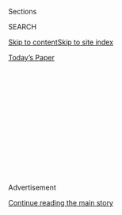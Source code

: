 <div id="app">

<div>

<div>

<div>

<div class="NYTAppHideMasthead css-1q2w90k e1suatyy0">

<div class="section css-ui9rw0 e1suatyy2">

<div class="css-eph4ug er09x8g0">

<div class="css-6n7j50">

</div>

<span class="css-1dv1kvn">Sections</span>

<div class="css-10488qs">

<span class="css-1dv1kvn">SEARCH</span>

</div>

[Skip to content](#site-content)[Skip to site
index](#site-index)

</div>

<div class="css-10698na e1huz5gh0">

</div>

</div>

<div id="masthead-bar-one" class="section hasLinks css-15hmgas e1csuq9d3">

<div class="css-uqyvli e1csuq9d0">

</div>

<div class="css-1uqjmks e1csuq9d1">

</div>

<div class="css-9e9ivx">

[](https://myaccount.nytimes3xbfgragh.onion/auth/login?response_type=cookie&client_id=vi)

</div>

<div class="css-1bvtpon e1csuq9d2">

[Today’s
Paper](https://www.nytimes3xbfgragh.onion/section/todayspaper)

</div>

</div>

</div>

</div>

<div data-aria-hidden="false">

<div id="site-content" data-role="main">

<div>

<div class="css-1aor85t" style="opacity:0.000000001;z-index:-1;visibility:hidden">

<div class="css-1hqnpie">

<div class="css-epjblv">

<span class="css-17xtcya">[Opinion](/section/opinion)</span><span class="css-x15j1o">|</span><span class="css-fwqvlz">Sweet
Briar College Almost Closed. What Will It Take to
Thrive?</span>

</div>

<div class="css-k008qs">

<div class="css-1iwv8en">

<span class="css-18z7m18"></span>

<div>

</div>

</div>

<span class="css-1n6z4y">https://nyti.ms/2ItMOP4</span>

<div class="css-1705lsu">

<div class="css-4xjgmj">

<div class="css-4skfbu" data-role="toolbar" data-aria-label="Social Media Share buttons, Save button, and Comments Panel with current comment count" data-testid="share-tools">

  - 
  - 
  - 
  - 
    
    <div class="css-6n7j50">
    
    </div>

  - 

</div>

</div>

</div>

</div>

</div>

</div>

<div id="NYT_TOP_BANNER_REGION" class="css-13pd83m">

</div>

<div id="top-wrapper" class="css-1sy8kpn">

<div id="top-slug" class="css-l9onyx">

Advertisement

</div>

[Continue reading the main
story](#after-top)

<div class="ad top-wrapper" style="text-align:center;height:100%;display:block;min-height:250px">

<div id="top" class="place-ad" data-position="top" data-size-key="top">

</div>

</div>

<div id="after-top">

</div>

</div>

<div id="sponsor-wrapper" class="css-1hyfx7x">

<div id="sponsor-slug" class="css-19vbshk">

Supported by

</div>

[Continue reading the main
story](#after-sponsor)

<div id="sponsor" class="ad sponsor-wrapper" style="text-align:center;height:100%;display:block">

</div>

<div id="after-sponsor">

</div>

</div>

<div class="css-v5btjw etb61u70">

<div class="css-v05ibm etb61u71">

[Opinion](/section/opinion)

</div>

</div>

[On Campus](/column/on-campus "On Campus")

<div class="css-1vkm6nb ehdk2mb0">

# Sweet Briar College Almost Closed. What Will It Take to Thrive?

</div>

<div class="css-xt80pu e12qa4dv0">

<div class="css-18e8msd">

<div class="css-vp77d3 epjyd6m0">

<div class="css-1baulvz">

By <span class="css-1baulvz last-byline" itemprop="name">Marguerite
Joutz</span>

<div class="css-8atqhb">

Ms. Joutz is an assistant in the Opinion Department.

</div>

</div>

</div>

  - May 17,
    2018

  - 
    
    <div class="css-4xjgmj">
    
    <div class="css-d8bdto" data-role="toolbar" data-aria-label="Social Media Share buttons, Save button, and Comments Panel with current comment count" data-testid="share-tools">
    
      - 
      - 
      - 
      - 
        
        <div class="css-6n7j50">
        
        </div>
    
      - 
    
    </div>
    
    </div>

</div>

</div>

<div class="css-79elbk" data-testid="photoviewer-wrapper">

<div class="css-z3e15g" data-testid="photoviewer-wrapper-hidden">

</div>

<div class="css-1a48zt4 ehw59r15" data-testid="photoviewer-children">

![<span class="css-16f3y1r e13ogyst0" data-aria-hidden="true">Graduates
of Sweet Briar College in
2015.</span><span class="css-cnj6d5 e1z0qqy90" itemprop="copyrightHolder"><span class="css-1ly73wi e1tej78p0">Credit...</span><span><span>Max
Oden/The News & Advance, via Associated
Press</span></span></span>](https://static01.graylady3jvrrxbe.onion/images/2018/05/17/opinion/17oncampus2web/17oncampus2web-articleLarge.jpg?quality=75&auto=webp&disable=upscale)

</div>

</div>

<div class="section meteredContent css-1r7ky0e" name="articleBody" itemprop="articleBody">

<div class="css-1fanzo5 StoryBodyCompanionColumn">

<div class="css-53u6y8">

Three years ago, Sweet Briar, a women’s college in rural Virginia,
announced that it would close after more than a century of operation.
Enrollment had declined to fewer than 700 students, and the
administration cited “insurmountable financial challenges.”

The decision was met with an uproar. Students, faculty members and
alumnae organized amid a national conversation on the future of women’s
education. After a legal battle over the closing, the college reversed
its decision.

Today, the student body now numbers about 300, and the impact of that
fight lingers. “It’s an uphill battle to let the word out that we never
really did close, and that Sweet Briar is thriving,” Meredith Woo, the
college’s president, told me.

In 2017, Dr. Woo, a former dean of the University of Virginia, left her
job in London as director of the international higher education support
program at the Open Society Foundations to lead Sweet Briar. Her first
year has not been without controversy: A restructuring of academic
departments prompted complaints, and a commencement speaker[made
comments on the Me Too
movement](https://www.insidehighered.com/news/2018/05/14/anger-sweet-briar-over-commencement-speech)
that angered some students. .

</div>

</div>

<div class="css-1fanzo5 StoryBodyCompanionColumn">

<div class="css-53u6y8">

I asked Dr. Woo to talk about her new role and plans for Sweet Briar, an
institution at the nexus of women’s education, the liberal arts and
international education. This interview has been edited and condensed.

**Marguerite Joutz:** You’ve been president for just over a year at
Sweet Briar. What have you been able to do in your first year, and what
is your larger vision for the college?

**Meredith Woo**: Well, Sweet Briar is a very unusual and interesting
place. For over a century, it produced women who are leaders, women who
are strong, persuasive, and roll up their sleeves to get things done.
And you got some sense of it when three years ago, the alumnae got
together and made a meaningful transformation in the life of the
college. They wrote a very interesting chapter in the history of higher
education in this country.

What we have been able to do in the past year was work with the faculty,
students and other stakeholders to reimagine what a distinctive liberal
arts education at Sweet Briar could look like. That involved an
establishment of what we call an integrated core curriculum under the
theme of leadership.

**M.J.:** Many people are familiar with the idea of a core curriculum,
but what does it mean to have a core curriculum that’s oriented around
not just leadership, but women’s leadership?

</div>

</div>

<div class="css-1fanzo5 StoryBodyCompanionColumn">

<div class="css-53u6y8">

**M.W.:** At some level, all colleges profess to inculcate the qualities
of leadership into their students. So in some sense, there is nothing
unusual about leadership as the ultimate purpose of the liberal arts
education we practice and deliver. We decided to really dive in and
explore it with the faculty. And what we decided in the end was that the
qualities of leadership we want in our students align nicely with the
qualities we want to get out of our students through liberal arts
education — the habits of the mind and other habits that we want to see
in leaders.

So we looked at these things and asked ourselves, “Is there a way, in a
very parsimonious and powerful way, to deliver on all of these things
through an integrated core curriculum?”

On top of that, we added a couple of different components that we feel
are important for women going forward in the 21st century. One is the
emphasis on what we loosely call financial literacy. We believe that
young women ought to understand the basics of accounting and marketing.
The other aspect that we emphasized in our core is a scientific
vocabulary with which young women can understand great issues that face
our society today, whether it be climate change or the social
consequences of artificial intelligence. We believe that this habit of
understanding science as citizens is very important.

**M.J.:** Could you tell us about your work in international higher
education at the Open Society Foundations, specifically with the Asian
University for Women in Bangladesh?

<div class="css-79elbk" data-testid="photoviewer-wrapper">

<div class="css-z3e15g" data-testid="photoviewer-wrapper-hidden">

</div>

<div class="css-1a48zt4 ehw59r15" data-testid="photoviewer-children">

<div class="css-zgakxe erfvjey0">

<span class="css-1ly73wi e1tej78p0">Image</span>

<div class="css-zjzyr8">

<div data-testid="lazyimage-container" style="height:580px">

</div>

</div>

</div>

<span class="css-16f3y1r e13ogyst0" data-aria-hidden="true">Meredith
Woo, president of Sweet Briar
College.</span><span class="css-cnj6d5 e1z0qqy90" itemprop="copyrightHolder"><span class="css-1ly73wi e1tej78p0">Credit...</span><span>Parker
Michels-Boyce for The New York Times</span></span>

</div>

</div>

**M.W.:** In my time directing the international higher education
program, we focused on providing higher education for refugees. Higher
education for refugees may sound like a luxury, but that’s really not
true. In the year 2000, about 20 percent in the relevant age group
around the world were enrolled in college. By 2014, that jumps up to
about 35 percent, almost the same as in the United States.

Now it doesn’t mean that you are sitting in a beautiful classroom such
as one you’d find at Sweet Briar. It might mean that people are getting
their exams delivered on donkeys’ backs or learning through TV. But the
fact of the matter is that people are enrolled in higher education. If
you look at a country like Syria, which was a secular nation before the
civil war with a very highly literate population, education becomes
critically important for the refugees who have lost everything. The only
thing they’ve got is what they have in their brains. Education can
situate them for the better in countries, which are not their home. So
we worked with Syrian refugees to help them get education in bordering
countries such as Turkey, Lebanon and Jordan.

</div>

</div>

<div class="css-1fanzo5 StoryBodyCompanionColumn">

<div class="css-53u6y8">

The other refugee group that we worked with was the Rohingyas. They’re
often considered the most persecuted people in a world where there is a
lot of persecution going on. The largest group of Rohingyas living as
refugees happens to be in Bangladesh. We believe deeply that the
Rohingya people need leadership. And that they need to be educated, so
that when the time comes, when they are freed from persecution, there
will be a critical mass of people that are educated and empowered. That
can lead the nation forward. And we thought that it was a good idea to
educate the women first.

There is an old African proverb. that if you educate men, you educate
individuals. But if you educate women, you educate the nation. And the
reason, obviously, is that because women will educate their families,
and eventually spread the education throughout the society.

I remember delivering these women to the Asian University for Women in
Chittagong, Bangladesh. The women were shy, shellshocked and in some
ways frightened, although full of hope for the future. Very soon, they
just thrived. For them to speak English, to learn how to debate and
speak in public, and learn all the wonderful things that you learn in a
liberal arts college, was so empowering. The next time I saw them, they
were even in your face a little bit — very assertive and confident. And
I thought, my God, this is the kind of thing that happens perhaps in an
all-women environment, but may be difficult in a coed environment for
these women.

**M.J.:** You went from a global perch to one narrowly focused on a
particular type of education. What prompted you to return to Virginia
and assume the presidency at Sweet Briar?

**M.W.:** The decision to take the job at Sweet Briar was an odd one
since I have been a product of — at least in terms of teaching and
management — big research universities. I was working at the Open
Society Foundations on a two-year leave from the University of Virginia.
After two years, I had to fish or cut bait. And at that moment, I got a
call from Sweet Briar College.

I knew that it was an excellent school that produces remarkable women.
Sweet Briar is also an interesting part of American cultural history.
The architect Ralph Adams Cram designed the campus. When you look at the
original design of the campus, you can’t help but think that Sweet Briar
was born as a great college. The ambition was to turn it into a
significant American liberal arts college. It is unthinkable that one
would relegate a wonderful place like this to the dustbin of history.

**M.J.:** There’s been a lot of discussion related to the business model
of higher education. And one of the reasons cited for the near closing
of Sweet Briar was its financial situation. What are your thoughts on
the financial model for small liberal arts colleges?

</div>

</div>

<div class="css-1fanzo5 StoryBodyCompanionColumn">

<div class="css-53u6y8">

**M.W.:** Well, we will thrive on the basis of great excellence and
distinction. Our “tuition reset” \[undergraduate tuition, fees and room
and board was lowered to $34,000 for 2018-2019, from $50,000 the year
before\] is designed to create that distinction and communicate that at
Sweet Briar what you get is an education that’s excellent, relevant, but
also affordable. And what we are signaling by doing that in a very
dramatic way is to say: A truly excellent and relevant education at a
private institution is as affordable as that for in-state students in
flagship universities.

**M.J.:** Sweet Briar is one of two women’s colleges in the country to
offer programs in engineering. Could you tell me a little bit about
Sweet Briar’s engineering program? What is it like to study engineering
at a women’s college?

**M.W.:** We are, along with Smith College, the only women’s college
that has an engineering program accredited by ABET \[the Accreditation
Board for Engineering and Technology\]. I think it is deplorable that in
the dominant industries of tomorrow, there is such low representation of
women. What we do is offer a truly excellent engineering education for
women engineers of tomorrow in classrooms devoid of misogyny and
intimidation. And when they graduate as engineers, they really are as
good as any engineers being produced by large state university
engineering schools.

**M.J.:** What do you see as the future of women’s education in the
United States?

**M.W.**: I think there’s a real need and purpose to women’s education.
There used to be 300 women’s colleges, at a time when a lot of
prestigious universities were open only to men. But now, there are less
than 40 women’s colleges. For that reason, I think that the prospects
are excellent.

Women’s colleges are an American phenomenon, in part, because America
was one of the few nations where women could obtain higher education
fairly early on. Even if there were a lot of schools where they couldn’t
go, they went to women’s colleges. In the rest of the world, single-sex
or all women’s colleges are actually a rarity.

In the U.S., and in the rest of the world, there is recognition that
single-gender colleges or all women’s colleges might not be a bad idea,
especially at a time where all over the world — not only in the United
States — you have a predominance of women going to colleges. But you
don’t have a predominance of women in boardrooms and in the dominant
industries of tomorrow. In that sense, there is recognition that there
is something wrong, that perhaps there ought to be more emphasis on
education that empowers women in a particular setting that’s favorable
to them.

</div>

</div>

</div>

<div>

</div>

<div>

</div>

<div>

</div>

<div>

<div id="bottom-wrapper" class="css-1ede5it">

<div id="bottom-slug" class="css-l9onyx">

Advertisement

</div>

[Continue reading the main
story](#after-bottom)

<div id="bottom" class="ad bottom-wrapper" style="text-align:center;height:100%;display:block;min-height:90px">

</div>

<div id="after-bottom">

</div>

</div>

</div>

</div>

</div>

## Site Index

<div>

</div>

## Site Information Navigation

  - [© <span>2020</span> <span>The New York Times
    Company</span>](https://help.nytimes3xbfgragh.onion/hc/en-us/articles/115014792127-Copyright-notice)

<!-- end list -->

  - [NYTCo](https://www.nytco.com/)
  - [Contact
    Us](https://help.nytimes3xbfgragh.onion/hc/en-us/articles/115015385887-Contact-Us)
  - [Work with us](https://www.nytco.com/careers/)
  - [Advertise](https://nytmediakit.com/)
  - [T Brand Studio](http://www.tbrandstudio.com/)
  - [Your Ad
    Choices](https://www.nytimes3xbfgragh.onion/privacy/cookie-policy#how-do-i-manage-trackers)
  - [Privacy](https://www.nytimes3xbfgragh.onion/privacy)
  - [Terms of
    Service](https://help.nytimes3xbfgragh.onion/hc/en-us/articles/115014893428-Terms-of-service)
  - [Terms of
    Sale](https://help.nytimes3xbfgragh.onion/hc/en-us/articles/115014893968-Terms-of-sale)
  - [Site
    Map](https://spiderbites.nytimes3xbfgragh.onion)
  - [Help](https://help.nytimes3xbfgragh.onion/hc/en-us)
  - [Subscriptions](https://www.nytimes3xbfgragh.onion/subscription?campaignId=37WXW)

</div>

</div>

</div>

</div>
